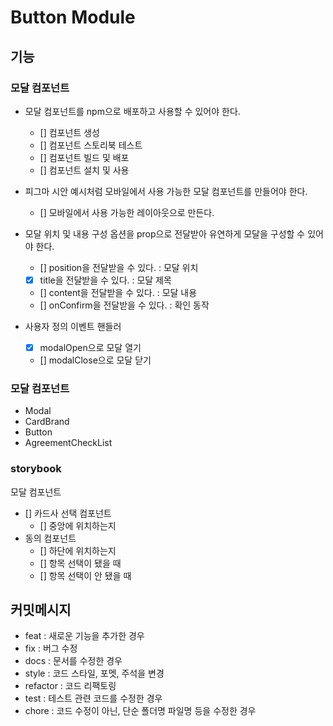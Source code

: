 # Button Module

## 기능

### 모달 컴포넌트

- 모달 컴포넌트를 npm으로 배포하고 사용할 수 있어야 한다.

  - [] 컴포넌트 생성
  - [] 컴포넌트 스토리북 테스트
  - [] 컴포넌트 빌드 및 배포
  - [] 컴포넌트 설치 및 사용

- 피그마 시안 예시처럼 모바일에서 사용 가능한 모달 컴포넌트를 만들어야 한다.

  - [] 모바일에서 사용 가능한 레이아웃으로 만든다.

- 모달 위치 및 내용 구성 옵션을 prop으로 전달받아 유연하게 모달을 구성할 수 있어야 한다.

  - [] position을 전달받을 수 있다. : 모달 위치
  - [x] title을 전달받을 수 있다. : 모달 제목
  - [] content을 전달받을 수 있다. : 모달 내용
  - [] onConfirm을 전달받을 수 있다. : 확인 동작

- 사용자 정의 이벤트 핸들러
  - [x] modalOpen으로 모달 열기
  - [] modalClose으로 모달 닫기

### 모달 컴포넌트

- Modal
- CardBrand
- Button
- AgreementCheckList

### storybook

모달 컴포넌트

- [] 카드사 선택 컴포넌트
  - [] 중앙에 위치하는지
- 동의 컴포넌트
  - [] 하단에 위치하는지
  - [] 항목 선택이 됐을 때
  - [] 항목 선택이 안 됐을 때

## 커밋메시지

- feat : 새로운 기능을 추가한 경우
- fix : 버그 수정
- docs : 문서를 수정한 경우
- style : 코드 스타일, 포멧, 주석을 변경
- refactor : 코드 리팩토링
- test : 테스트 관련 코드를 수정한 경우
- chore : 코드 수정이 아닌, 단순 폴더명 파일명 등을 수정한 경우
